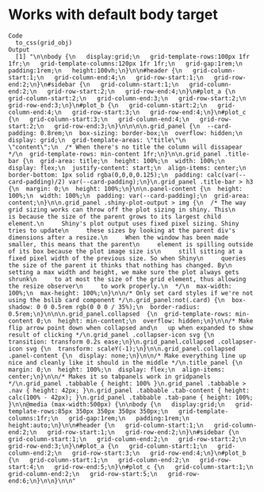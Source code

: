 # Works with default body target

    Code
      to_css(grid_obj)
    Output
      [1] "\n\nbody {\n   display:grid;\n   grid-template-rows:100px 1fr 1fr;\n   grid-template-columns:120px 1fr 1fr;\n   grid-gap:1rem;\n   padding:1rem;\n   height:100vh;\n}\n\n#header {\n   grid-column-start:1;\n   grid-column-end:4;\n   grid-row-start:1;\n   grid-row-end:2;\n}\n#sidebar {\n   grid-column-start:1;\n   grid-column-end:2;\n   grid-row-start:2;\n   grid-row-end:4;\n}\n#plot_a {\n   grid-column-start:2;\n   grid-column-end:3;\n   grid-row-start:2;\n   grid-row-end:3;\n}\n#plot_b {\n   grid-column-start:2;\n   grid-column-end:4;\n   grid-row-start:3;\n   grid-row-end:4;\n}\n#plot_c {\n   grid-column-start:3;\n   grid-column-end:4;\n   grid-row-start:2;\n   grid-row-end:3;\n}\n\n\n\n.grid_panel {\n  --card-padding: 0.8rem;\n  box-sizing: border-box;\n  overflow: hidden;\n  display: grid;\n  grid-template-areas: \"title\"\n                       \"content\";\n  /* When there's no title the column will dissapear */\n  grid-template-rows: min-content 1fr;\n}\n\n.grid_panel .title-bar {\n  grid-area: title;\n  height: 100%;\n  width: 100%;\n  display: flex;\n  justify-content: start;\n  align-items: center;\n  border-bottom: 1px solid rgba(0,0,0,0.125);\n  padding: calc(var(--card-padding)/2) var(--card-padding);\n}\n.grid_panel .title-bar > h3 {\n  margin: 0;\n  height: 100%;\n}\n\n.panel-content {\n  height: 100%;\n  width: 100%;\n  padding: var(--card-padding);\n  grid-area: content;\n}\n\n.grid_panel .shiny-plot-output > img {\n  /* The way grid sizing works can throw off the plot sizing in shiny. This\n     is because the size of the parent grows to its largest child element.\n     Shiny's plot output uses fixed pixel sizing. Shiny tries to update\n     these sizes by looking at the parent div's dimensions after a resize.\n     When the window has been made smaller, this means that the parent\n     element is spilling outside of its box because the plot image size is\n     still sitting at a fixed pixel width of the previous size. So when Shiny\n     queries the size of the parent it thinks that nothing has changed. By\n     setting a max width and height, we make sure the plot always gets shrunk\n     to at most the size of the grid element, thus allowing the resize observer\n     to work properly.\n  */\n  max-width: 100%;\n  max-height: 100%;\n}\n\n/* Only set card styles if we're not using the bslib card component */\n.grid_panel:not(.card) {\n  box-shadow: 0 0 0.5rem rgb(0 0 0 / 35%);\n  border-radius: 0.5rem;\n}\n\n\n.grid_panel.collapsed  {\n  grid-template-rows: min-content 0;\n  height: min-content;\n  overflow: hidden;\n}\n\n/* Make flip arrow point down when collapsed and\n   up when expanded to show result of clicking */\n.grid_panel .collapser-icon svg {\n  transition: transform 0.2s ease;\n}\n.grid_panel.collapsed .collapser-icon svg {\n  transform: scaleY(-1);\n}\n\n.grid_panel.collapsed .panel-content {\n  display: none;\n}\n\n/* Make everything line up nice and cleanly like it should in the middle */\n.title_panel {\n  margin: 0;\n  height: 100%;\n  display: flex;\n  align-items: center;\n}\n\n/* Makes it so tabpanels work in gridpanels */\n.grid_panel .tabbable { height: 100% }\n.grid_panel .tabbable > .nav { height: 42px; }\n.grid_panel .tabbable .tab-content { height: calc(100% - 42px); }\n.grid_panel .tabbable .tab-pane { height: 100%; }\n\n@media (max-width:500px) {\n\nbody {\n   display:grid;\n   grid-template-rows:85px 350px 350px 350px 350px;\n   grid-template-columns:1fr;\n   grid-gap:1rem;\n   padding:1rem;\n   height:auto;\n}\n\n#header {\n   grid-column-start:1;\n   grid-column-end:2;\n   grid-row-start:1;\n   grid-row-end:2;\n}\n#sidebar {\n   grid-column-start:1;\n   grid-column-end:2;\n   grid-row-start:2;\n   grid-row-end:3;\n}\n#plot_a {\n   grid-column-start:1;\n   grid-column-end:2;\n   grid-row-start:3;\n   grid-row-end:4;\n}\n#plot_b {\n   grid-column-start:1;\n   grid-column-end:2;\n   grid-row-start:4;\n   grid-row-end:5;\n}\n#plot_c {\n   grid-column-start:1;\n   grid-column-end:2;\n   grid-row-start:5;\n   grid-row-end:6;\n}\n\n}\n\n"

